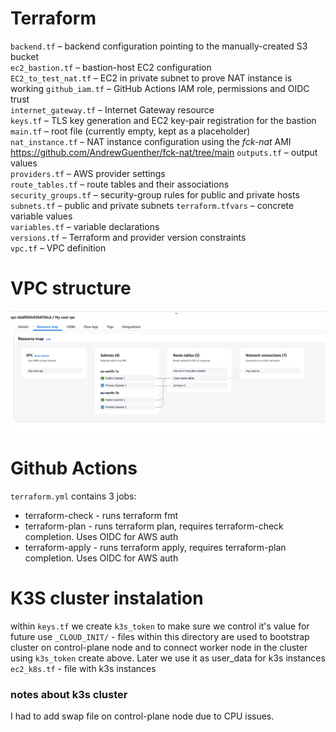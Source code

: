 # Terraform

`backend.tf`            – backend configuration pointing to the manually-created S3 bucket  
`ec2_bastion.tf`        – bastion-host EC2 configuration  
`EC2_to_test_nat.tf`    – EC2 in private subnet to prove NAT instance is working
`github_iam.tf`         – GitHub Actions IAM role, permissions and OIDC trust  
`internet_gateway.tf`   – Internet Gateway resource  
`keys.tf`               – TLS key generation and EC2 key-pair registration for the bastion  
`main.tf`               – root file (currently empty, kept as a placeholder)  
`nat_instance.tf`       – NAT instance configuration using the *fck-nat* AMI https://github.com/AndrewGuenther/fck-nat/tree/main
`outputs.tf`            – output values  
`providers.tf`          – AWS provider settings  
`route_tables.tf`       – route tables and their associations  
`security_groups.tf`    – security-group rules for public and private hosts  
`subnets.tf`            – public and private subnets
`terraform.tfvars`      – concrete variable values  
`variables.tf`          – variable declarations  
`versions.tf`           – Terraform and provider version constraints  
`vpc.tf`                – VPC definition


# VPC structure
![img.png](images/img.png)

# Github Actions
`terraform.yml` contains 3 jobs:
- terraform-check - runs terraform fmt
- terraform-plan  - runs terraform plan, requires terraform-check completion. Uses OIDC for AWS auth
- terraform-apply - runs terraform apply, requires terraform-plan completion. Uses OIDC for AWS auth


# K3S cluster instalation 
within `keys.tf` we create `k3s_token` to make sure we control it's value for future use
`_CLOUD_INIT/` - files within this directory are used to bootstrap cluster on control-plane node 
and to connect worker node in the cluster using `k3s_token` create above. Later we use it as user_data for k3s instances
`ec2_k8s.tf` - file with k3s instances
### notes about k3s cluster
I had to add swap file on control-plane node due to CPU issues.

